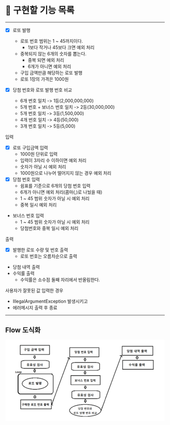 # 🚀 구현할 기능 목록

--- 

- [x] 로또 발행
  - 로또 번호 범위는 1 ~ 45까지이다.
    - 1보다 작거나 45보다 크면 예외 처리
  - 중복되지 않는 6개의 숫자를 뽑는다.
    - 중복 되면 예외 처리
    - 6개가 아니면 예외 처리
  - 구입 금액만큼 해당하는 로또 발행
  - 로또 1장의 가격은 1000원

- [x] 당첨 번호와 로또 발행 번호 비교
  - 6개 번호 일치 -> 1등(2,000,000,000)
  - 5개 번호 + 보너스 번호 일치 -> 2등(30,000,000)
  - 5개 번호 일치 -> 3등(1,500,000)
  - 4개 번호 일치 -> 4등(50,000)
  - 3개 번호 일치 -> 5등(5,000)

입력
- [x] 로또 구입금액 입력
  - 1000원 단위로 입력
  - 입력이 3자리 수 이하이면 예외 처리
  - 숫자가 아닐 시 예외 처리
  - 1000원으로 나누어 떨어지지 않는 경우 예외 처리
- [x] 당첨 번호 입력
  - 쉼표를 기준으로 6개의 당첨 번호 입력
  - 6개가 아니면 예외 처리(콤마(,)로 나눴을 때)
  - 1 ~ 45 범위 숫자가 아닐 시 예외 처리
  - 중복 일시 예외 처리
- 보너스 번호 입력 
  - 1 ~ 45 범위 숫자가 아닐 시 예외 처리
  - 당첨번호와 중복 일시 예외 처리

출력
- [x] 발행한 로또 수량 및 번호 출력
  - 로또 번호는 오름차순으로 출력
- 당첨 내역 출력
- 수익률 출력
  - 수익률은 소수점 둘째 자리에서 반올림한다.

사용자가 잘못된 값 입력한 경우
- IllegalArgumentException 발생시키고
- 에러메시지 출력 후 종료

---

## Flow 도식화

![](Flow.png)